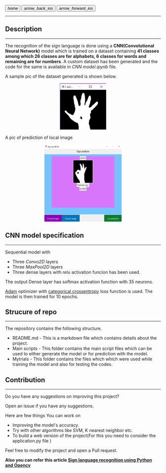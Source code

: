 
<link rel="stylesheet" href="https://fonts.googleapis.com/icon?family=Material+Icons">
<link rel="stylesheet" href="assets/style.css" >

<a href="https://suhasbrao.github.io/" >
    <button class="btn"><i class="material-icons">home</i></button></a>
  <a href="https://suhasbrao.github.io/FaceDetection/" >
    <button class="btn"><i class="material-icons">arrow_back_ios</i></button></a>
  <a href="https://suhasbrao.github.io/Snake-game/" >
    <button class="btn"><i class="material-icons">arrow_forward_ios</i></button></a>
<hr class="hr1" />

<h2>Description</h2>
<hr>
The recognition of the sign language is done using a <b>CNN(Convolutional Neural Network)</b> model which is trained on a dataset containing <b>41 classes
among which 26 classes are for alphabets, 6 classes for words and remaining are for numbers</b>. 
A custom dataset has been generated and the code for the same is available in <i>CNN model.ipynb</i> file.

A sample pic of the dataset generated is shown below.

<p align ="center">
<img src="./assets/Binary%20hand.png" alt="drawing" width="150" height="150" /> 
</p>


A pic of prediction of local image

<p align ="center">
<img src="./assets/classify.png" alt="drawing" width="250" height="250" /> 
</p>

<h2>CNN model specification</h2>
<hr>
Sequential model with 

- Three *Convo2D* layers
- Three *MaxPool2D* layers
- Three dense layers with *relu* activation funcion has been used. 
 
 The output Dense layer has softmax activation function with 35 neurons.

[Adam](https://keras.io/api/optimizers/adam/) optimizer with [categorical crossentropy](https://www.tensorflow.org/api_docs/python/tf/keras/losses/CategoricalCrossentropy) loss function is used. The model is then trained for 10 epochs.


<h2>Strucure of repo</h2>
<hr>
The repository contains the following structure.

- README.md - This is a markdown file which contains details about the project.
- Main scripts - This folder contains the main script files which can be used to either generate the model or for prediction with the model.
- Mytrials - This folder contains the files which which were used while training the model and also for testing the codes.

<!--[Webcam capture](/images/Webcamcapture.png)
![Hand image](/images/fg.png) -->

<h2>Contribution</h2>
<hr>
Do you have any suggestions on improving this project?

Open an issue if you have any suggestions. 

Here are few things You can work on
- Improving the model's accuracy.
- Try with other algorithms like SVM, K nearest neighbor etc.
- To build a web version of the project(For this you need to consider the application.py file )

Feel free to modify the project and open a Pull request.

**Also you can refer this article [Sign language recognition using Python and Opencv](https://data-flair.training/blogs/sign-language-recognition-python-ml-opencv/)**

